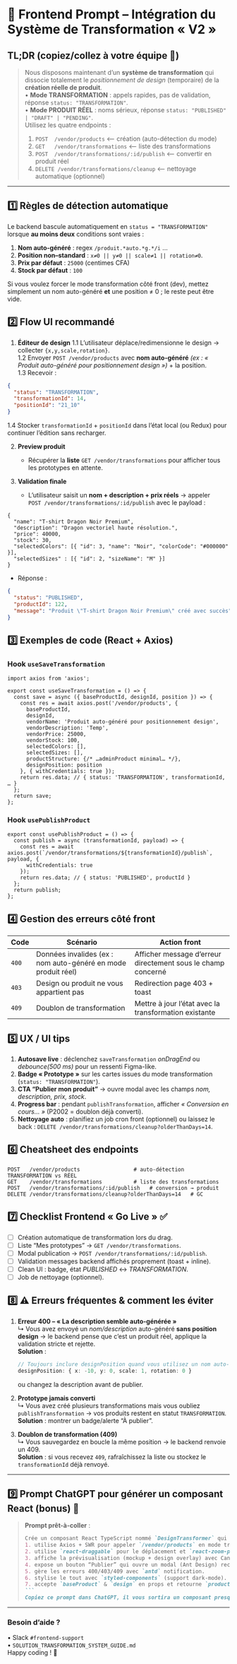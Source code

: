 # 🚀 Frontend Prompt – Intégration du Système de Transformation « V2 »

## TL;DR (copiez/collez à votre équipe 🚀)
> Nous disposons maintenant d’un **système de transformation** qui dissocie totalement le _positionnement de design_ (temporaire) de la **création réelle de produit**.  
> • **Mode TRANSFORMATION** : appels rapides, pas de validation, réponse `status: "TRANSFORMATION"`.  
> • **Mode PRODUIT RÉEL** : noms sérieux, réponse `status: "PUBLISHED" | "DRAFT" | "PENDING"`.  
> Utilisez les quatre endpoints :
> 1. `POST  /vendor/products`      ⟵ création (auto-détection du mode)  
> 2. `GET   /vendor/transformations`  ⟵ liste des transformations  
> 3. `POST  /vendor/transformations/:id/publish` ⟵ convertir en produit réel  
> 4. `DELETE /vendor/transformations/cleanup`    ⟵ nettoyage automatique (optionnel)

---

## 1️⃣ Règles de détection automatique
Le backend bascule automatiquement en `status = "TRANSFORMATION"` lorsque **au moins deux** conditions sont vraies :
1. **Nom auto-généré** : regex `/produit.*auto.*g.*/i` …  
2. **Position non–standard** : `x≠0 || y≠0 || scale≠1 || rotation≠0`.  
3. **Prix par défaut** : `25000` (centimes CFA)  
4. **Stock par défaut** : `100`

Si vous voulez forcer le mode transformation côté front (dev), mettez simplement un nom auto-généré **et** une position ≠ 0 ; le reste peut être vide.

## 2️⃣ Flow UI recommandé
1. **Éditeur de design**
   1.1 L’utilisateur déplace/redimensionne le design → collecter `{x,y,scale,rotation}`.  
   1.2 Envoyer `POST /vendor/products` avec **nom auto-généré** _(ex : « Produit auto-généré pour positionnement design »)_ + la position.  
   1.3 Recevoir :
```json
{
  "status": "TRANSFORMATION",
  "transformationId": 14,
  "positionId": "21_10"
}
```
   1.4 Stocker `transformationId` + `positionId` dans l’état local (ou Redux) pour continuer l’édition sans recharger.

2. **Preview produit**
   - Récupérer la **liste** `GET /vendor/transformations` pour afficher tous les prototypes en attente.

3. **Validation finale**
   - L’utilisateur saisit un **nom + description + prix réels** → appeler  
     `POST /vendor/transformations/:id/publish` avec le payload :
```jsonc
{
  "name": "T-shirt Dragon Noir Premium",
  "description": "Dragon vectoriel haute résolution.",
  "price": 40000,
  "stock": 30,
  "selectedColors": [{ "id": 3, "name": "Noir", "colorCode": "#000000" }],
  "selectedSizes" : [{ "id": 2, "sizeName": "M" }]
}
```
   - Réponse :
```json
{
  "status": "PUBLISHED",
  "productId": 122,
  "message": "Produit \"T-shirt Dragon Noir Premium\" créé avec succès"
}
```

## 3️⃣ Exemples de code (React + Axios)
### Hook `useSaveTransformation`
```tsx
import axios from 'axios';

export const useSaveTransformation = () => {
  const save = async ({ baseProductId, designId, position }) => {
    const res = await axios.post('/vendor/products', {
      baseProductId,
      designId,
      vendorName: 'Produit auto-généré pour positionnement design',
      vendorDescription: 'Temp',
      vendorPrice: 25000,
      vendorStock: 100,
      selectedColors: [],
      selectedSizes: [],
      productStructure: {/* …adminProduct minimal… */},
      designPosition: position
    }, { withCredentials: true });
    return res.data; // { status: 'TRANSFORMATION', transformationId, … }
  };
  return save;
};
```

### Hook `usePublishProduct`
```tsx
export const usePublishProduct = () => {
  const publish = async (transformationId, payload) => {
    const res = await axios.post(`/vendor/transformations/${transformationId}/publish`, payload, {
      withCredentials: true
    });
    return res.data; // { status: 'PUBLISHED', productId }
  };
  return publish;
};
```

## 4️⃣ Gestion des erreurs côté front
| Code | Scénario | Action front |
|------|----------|--------------|
| `400` | Données invalides (ex : nom auto-généré en mode produit réel) | Afficher message d’erreur directement sous le champ concerné |
| `403` | Design ou produit ne vous appartient pas | Redirection page 403 + toast |
| `409` | Doublon de transformation | Mettre à jour l’état avec la transformation existante |

## 5️⃣ UX / UI tips
1. **Autosave live** : déclenchez `saveTransformation` _onDragEnd_ ou _debounce(500 ms)_ pour un ressenti Figma-like.
2. **Badge « Prototype »** sur les cartes issues du mode transformation (`status: "TRANSFORMATION"`).
3. **CTA “Publier mon produit”** → ouvre modal avec les champs _nom, description, prix, stock_.
4. **Progress bar** : pendant `publishTransformation`, afficher _« Conversion en cours… »_ (P2002 = doublon déjà converti).
5. **Nettoyage auto** : planifiez un job cron front (optionnel) ou laissez le back : `DELETE /vendor/transformations/cleanup?olderThanDays=14`.

## 6️⃣ Cheatsheet des endpoints
```http
POST   /vendor/products                 # auto-détection TRANSFORMATION vs RÉEL
GET    /vendor/transformations          # liste des transformations
POST   /vendor/transformations/:id/publish   # conversion → produit
DELETE /vendor/transformations/cleanup?olderThanDays=14   # GC
```

## 7️⃣ Checklist Frontend « Go Live » ✅
- [ ] Création automatique de transformation lors du drag.  
- [ ] Liste “Mes prototypes” → `GET /vendor/transformations`.  
- [ ] Modal publication → `POST /vendor/transformations/:id/publish`.  
- [ ] Validation messages backend affichés proprement (toast + inline).  
- [ ] Clean UI : badge, état _PUBLISHED_ ↔ _TRANSFORMATION_.  
- [ ] Job de nettoyage (optionnel).

## 8️⃣ ⚠️ Erreurs fréquentes & comment les éviter
1. **Erreur 400 – « La description semble auto-générée »**  
   ↳ Vous avez envoyé un _nom/description_ auto-généré **sans position design** → le backend pense que c’est un produit réel, applique la validation stricte et rejette.  
   **Solution** :
   ```ts
   // Toujours inclure designPosition quand vous utilisez un nom auto-généré
   designPosition: { x: -10, y: 0, scale: 1, rotation: 0 }
   ```
   ou changez la description avant de publier.

2. **Prototype jamais converti**  
   ↳ Vous avez créé plusieurs transformations mais vous oubliez `publishTransformation` → vos produits restent en statut `TRANSFORMATION`.  
   **Solution** : montrer un badge/alerte “À publier”.

3. **Doublon de transformation (409)**  
   ↳ Vous sauvegardez en boucle la même position → le backend renvoie un 409.  
   **Solution** : si vous recevez `409`, rafraîchissez la liste ou stockez le `transformationId` déjà renvoyé.

---

## 9️⃣ Prompt ChatGPT pour générer un composant React (bonus) 🤖
> **Prompt prêt-à-coller** :
> ````markdown
> Crée un composant React TypeScript nommé `DesignTransformer` qui :
> 1. utilise Axios + SWR pour appeler `/vendor/products` en mode transformation (hook `useSaveTransformation`).
> 2. utilise `react-draggable` pour le déplacement et `react-zoom-pan-pinch` pour le scale/rotate, en sauvegardant la position toutes les 500 ms (debounce).
> 3. affiche la prévisualisation (mockup + design overlay) avec Canvas.
> 4. expose un bouton “Publier” qui ouvre un modal (Ant Design) recueillant nom/description/prix/stock puis appelle `/vendor/transformations/:id/publish` via hook `usePublishProduct`.
> 5. gère les erreurs 400/403/409 avec `antd` notification.
> 6. stylise le tout avec `styled-components` (support dark-mode).
> 7. accepte `baseProduct` & `design` en props et retourne `productId` une fois publié.
> ```
> Copiez ce prompt dans ChatGPT, il vous sortira un composant presque prêt à l’emploi 😉.
>
---

### Besoin d’aide ?
• Slack `#frontend-support`  
• `SOLUTION_TRANSFORMATION_SYSTEM_GUIDE.md`  
Happy coding ! 💙

